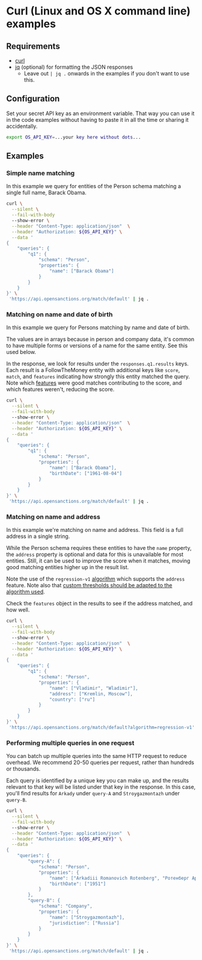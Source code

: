 # Curl (Linux and OS X command line) examples


## Requirements

- [curl](https://curl.se/)
- [jq](https://jqlang.github.io/jq/) (optional) for formatting the JSON responses
  - Leave out `| jq .` onwards in the examples if you don't want to use this.


## Configuration

Set your secret API key as an environment variable. That way you can use it in
the code examples without having to paste it in all the time or sharing it accidentally.

```bash
export OS_API_KEY=...your key here without dots...
```


## Examples


### Simple name matching

In this example we query for entities of the Person schema matching a single full
name, Barack Obama.

```bash
curl \
  --silent \
  --fail-with-body
  --show-error \
  --header "Content-Type: application/json"  \
  --header "Authorization: ${OS_API_KEY}" \
  --data '
{
    "queries": {
        "q1": {
            "schema": "Person",
            "properties": {
                "name": ["Barack Obama"]
            }
        }
    }
}' \
 'https://api.opensanctions.org/match/default' | jq .
```


### Matching on name and date of birth

In this example we query for Persons matching by name and date of birth.

The values are in arrays because in person and company data, it's common to have
multiple forms or versions of a name for the same entity. See this used below.

In the response, we look for results under the `responses.q1.results` keys. Each result
is a FollowTheMoney entity with additional keys like `score`, `match`, and
`features` indicating how strongly this entity matched the query. Note which
[features](https://www.opensanctions.org/matcher/) were good matches contributing
to the score, and which features weren't, reducing the score.

```bash
curl \
  --silent \
  --fail-with-body
  --show-error \
  --header "Content-Type: application/json"  \
  --header "Authorization: ${OS_API_KEY}" \
  --data '
{
    "queries": {
        "q1": {
            "schema": "Person",
            "properties": {
                "name": ["Barack Obama"],
                "birthDate": ["1961-08-04"]
            }
        }
    }
}' \
 'https://api.opensanctions.org/match/default' | jq .
```


### Matching on name and address

In this example we're matching on name and address. This field is a full address
in a single string.

While the Person schema requires these entities to have the `name` property, the
`address` property is optional and data for this is unavailable for most entities.
Still, it can be used to improve the score when it matches, moving good matching
entities higher up in the result list.

Note the use of the `regression-v1` [algorithm](https://www.opensanctions.org/matcher/#regression-v1)
which supports the `address` feature. Note also that
[custom thresholds should be adapted to the algorithm used](https://www.opensanctions.org/docs/api/scoring/).

Check the `features` object in the results to see if the address matched, and how well.

```bash
curl \
  --silent \
  --fail-with-body
  --show-error \
  --header "Content-Type: application/json"  \
  --header "Authorization: ${OS_API_KEY}" \
  --data '
{
    "queries": {
        "q1": {
            "schema": "Person",
            "properties": {
                "name": ["Vladimir", "Wladimir"],
                "address": ["Kremlin, Moscow"],
                "country": ["ru"]
            }
        }
    }
}' \
 'https://api.opensanctions.org/match/default?algorithm=regression-v1' | jq .
```


### Performing multiple queries in one request

You can batch up multiple queries into the same HTTP request to reduce overhead.
We recommend 20-50 queries per request, rather than hundreds or thousands.

Each query is identified by a unique key you can make up, and the results relevant
to that key will be listed under that key in the response. In this case, you'll
find results for `Arkady` under `query-A` and `Stroygazmontazh` under `query-B`.

```bash
curl \
  --silent \
  --fail-with-body
  --show-error \
  --header "Content-Type: application/json"  \
  --header "Authorization: ${OS_API_KEY}" \
  --data '
{
    "queries": {
        "query-A": {
            "schema": "Person",
            "properties": {
                "name": ["Arkadiii Romanovich Rotenberg", "Ротенберг Аркадий"],
                "birthDate": ["1951"]
            }
        },
        "query-B": {
            "schema": "Company",
            "properties": {
                "name": ["Stroygazmontazh"],
                "jurisdiction": ["Russia"]
            }
        }
    }
}' \
 'https://api.opensanctions.org/match/default' | jq .
```

